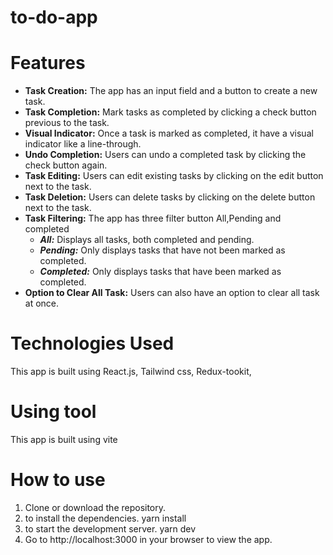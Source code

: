 # to-do-app

# Features
* __Task Creation:__  The app has an input field and a button to create a new task.
* __Task Completion:__  Mark tasks as completed by clicking a check button previous to the task.
* __Visual Indicator:__  Once a task is marked as completed, it have a visual indicator like a line-through.
* __Undo Completion:__ Users can undo a completed task by clicking the check button again.
* __Task Editing:__ Users can edit existing tasks by clicking on the edit button next to the task.
* __Task Deletion:__ Users can delete tasks by clicking on the delete button next to the task.
* __Task Filtering:__ The app has three filter button All,Pending and completed
    * ___All:___ Displays all tasks, both completed and pending.
    * ___Pending:___ Only displays tasks that have not been marked as completed.
    * ___Completed:___ Only displays tasks that have been marked as completed.
* __Option to Clear All Task:__ Users can also have an option to clear all task at once.



# Technologies Used
This app is built using React.js, Tailwind css, Redux-tookit,

# Using tool
This app is built using vite

# How to use 
 1. Clone or download the repository.
 2. to install the dependencies.
        yarn install
 3. to start the development server.
        yarn dev
 4. Go to http://localhost:3000 in your browser to view the app.